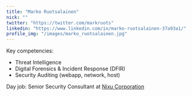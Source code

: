```yaml
---
title: "Marko Ruotsalainen"
nick: ""
twitter: "https://twitter.com/markruots"
linkedin: "https://www.linkedin.com/in/marko-ruotsalainen-37a93a1/"
profile_img: "/images/marko_ruotsalainen.jpg"
---
```


Key competencies:
* Threat Intelligence
* Digital Forensics & Incident Response (DFIR)
* Security Auditing (webapp, network, host)

Day job: Senior Security Consultant at [Nixu Corporation](https://www.nixu.com)

